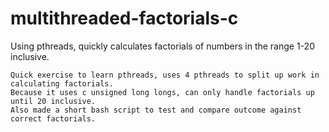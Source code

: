 # multithreaded-factorials-c
Using pthreads, quickly calculates factorials of numbers in the range 1-20 inclusive. 

    Quick exercise to learn pthreads, uses 4 pthreads to split up work in calculating factorials.
    Because it uses c unsigned long longs, can only handle factorials up until 20 inclusive. 
    Also made a short bash script to test and compare outcome against correct factorials. 
